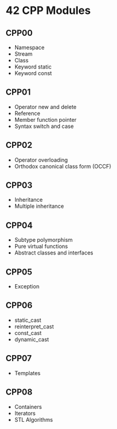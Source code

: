 # 42 CPP Modules

## CPP00
- Namespace
- Stream
- Class
- Keyword static
- Keyword const

## CPP01
- Operator new and delete
- Reference
- Member function pointer
- Syntax switch and case

## CPP02
- Operator overloading
- Orthodox canonical class form (OCCF)

## CPP03
- Inheritance
- Multiple inheritance

## CPP04
- Subtype polymorphism
- Pure virtual functions
- Abstract classes and interfaces

## CPP05
- Exception

## CPP06
- static_cast
- reinterpret_cast
- const_cast
- dynamic_cast

## CPP07
- Templates

## CPP08
- Containers
- Iterators
- STL Algorithms
